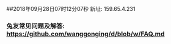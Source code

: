 ##2018年09月28日07时12分07秒 新址: 159.65.4.231
### 兔友常见问题及解答: https://github.com/wanggonging/d/blob/w/FAQ.md
